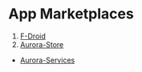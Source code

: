 # App Marketplaces
1. [F-Droid](https://f-droid.org/F-Droid.apk)
2. [Aurora-Store](https://f-droid.org/en/packages/com.aurora.store/)
  - [Aurora-Services](https://gitlab.com/AuroraOSS/AuroraServices/-/releases)
